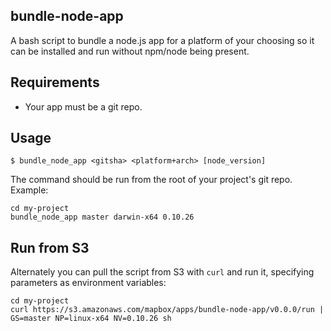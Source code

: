 bundle-node-app
---------------

A bash script to bundle a node.js app for a platform of your choosing
so it can be installed and run without npm/node being present.

## Requirements

- Your app must be a git repo.

## Usage

```
$ bundle_node_app <gitsha> <platform+arch> [node_version]
```

The command should be run from the root of your project's git repo. Example:

```
cd my-project
bundle_node_app master darwin-x64 0.10.26
```

## Run from S3

Alternately you can pull the script from S3 with `curl` and run it, specifying
parameters as environment variables:

```
cd my-project
curl https://s3.amazonaws.com/mapbox/apps/bundle-node-app/v0.0.0/run | GS=master NP=linux-x64 NV=0.10.26 sh
```

